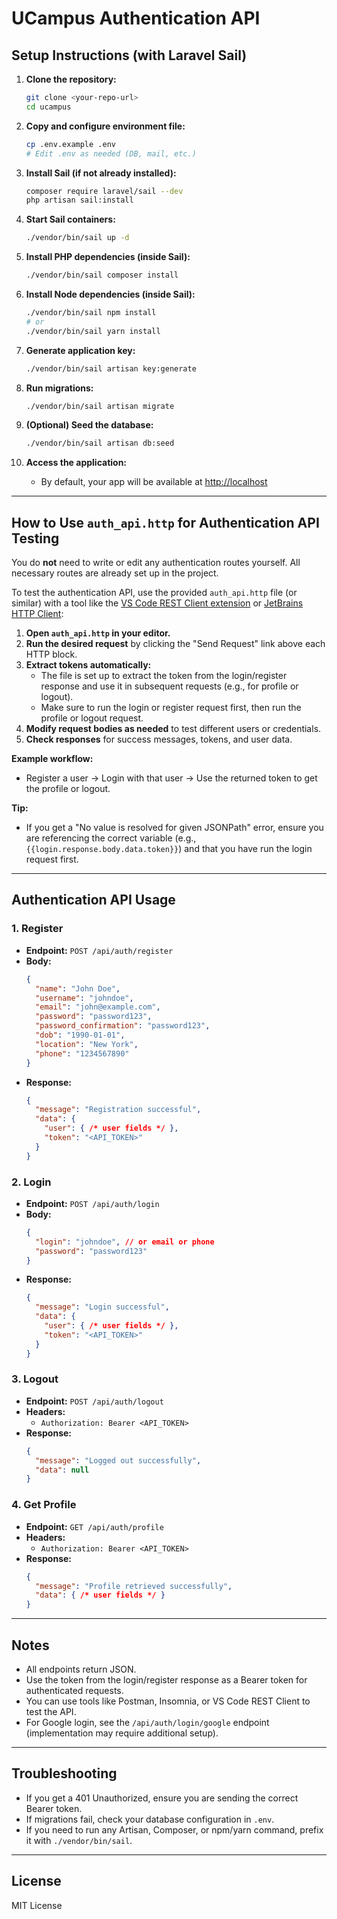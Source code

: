 # UCampus Authentication API

## Setup Instructions (with Laravel Sail)

1. **Clone the repository:**
   ```bash
   git clone <your-repo-url>
   cd ucampus
   ```

2. **Copy and configure environment file:**
   ```bash
   cp .env.example .env
   # Edit .env as needed (DB, mail, etc.)
   ```

3. **Install Sail (if not already installed):**
   ```bash
   composer require laravel/sail --dev
   php artisan sail:install
   ```

4. **Start Sail containers:**
   ```bash
   ./vendor/bin/sail up -d
   ```

5. **Install PHP dependencies (inside Sail):**
   ```bash
   ./vendor/bin/sail composer install
   ```

6. **Install Node dependencies (inside Sail):**
   ```bash
   ./vendor/bin/sail npm install
   # or
   ./vendor/bin/sail yarn install
   ```

7. **Generate application key:**
   ```bash
   ./vendor/bin/sail artisan key:generate
   ```

8. **Run migrations:**
   ```bash
   ./vendor/bin/sail artisan migrate
   ```

9. **(Optional) Seed the database:**
   ```bash
   ./vendor/bin/sail artisan db:seed
   ```

10. **Access the application:**
    - By default, your app will be available at [http://localhost](http://localhost)

---

## How to Use `auth_api.http` for Authentication API Testing

You do **not** need to write or edit any authentication routes yourself. All necessary routes are already set up in the project.

To test the authentication API, use the provided `auth_api.http` file (or similar) with a tool like the [VS Code REST Client extension](https://marketplace.visualstudio.com/items?itemName=humao.rest-client) or [JetBrains HTTP Client](https://www.jetbrains.com/help/idea/http-client-in-product-code-editor.html):

1. **Open `auth_api.http` in your editor.**
2. **Run the desired request** by clicking the "Send Request" link above each HTTP block.
3. **Extract tokens automatically:**
   - The file is set up to extract the token from the login/register response and use it in subsequent requests (e.g., for profile or logout).
   - Make sure to run the login or register request first, then run the profile or logout request.
4. **Modify request bodies as needed** to test different users or credentials.
5. **Check responses** for success messages, tokens, and user data.

**Example workflow:**
- Register a user → Login with that user → Use the returned token to get the profile or logout.

**Tip:**
- If you get a "No value is resolved for given JSONPath" error, ensure you are referencing the correct variable (e.g., `{{login.response.body.data.token}}`) and that you have run the login request first.

---

## Authentication API Usage

### 1. Register
- **Endpoint:** `POST /api/auth/register`
- **Body:**
  ```json
  {
    "name": "John Doe",
    "username": "johndoe",
    "email": "john@example.com",
    "password": "password123",
    "password_confirmation": "password123",
    "dob": "1990-01-01",
    "location": "New York",
    "phone": "1234567890"
  }
  ```
- **Response:**
  ```json
  {
    "message": "Registration successful",
    "data": {
      "user": { /* user fields */ },
      "token": "<API_TOKEN>"
    }
  }
  ```

### 2. Login
- **Endpoint:** `POST /api/auth/login`
- **Body:**
  ```json
  {
    "login": "johndoe", // or email or phone
    "password": "password123"
  }
  ```
- **Response:**
  ```json
  {
    "message": "Login successful",
    "data": {
      "user": { /* user fields */ },
      "token": "<API_TOKEN>"
    }
  }
  ```

### 3. Logout
- **Endpoint:** `POST /api/auth/logout`
- **Headers:**
  - `Authorization: Bearer <API_TOKEN>`
- **Response:**
  ```json
  {
    "message": "Logged out successfully",
    "data": null
  }
  ```

### 4. Get Profile
- **Endpoint:** `GET /api/auth/profile`
- **Headers:**
  - `Authorization: Bearer <API_TOKEN>`
- **Response:**
  ```json
  {
    "message": "Profile retrieved successfully",
    "data": { /* user fields */ }
  }
  ```

---

## Notes
- All endpoints return JSON.
- Use the token from the login/register response as a Bearer token for authenticated requests.
- You can use tools like Postman, Insomnia, or VS Code REST Client to test the API.
- For Google login, see the `/api/auth/login/google` endpoint (implementation may require additional setup).

---

## Troubleshooting
- If you get a 401 Unauthorized, ensure you are sending the correct Bearer token.
- If migrations fail, check your database configuration in `.env`.
- If you need to run any Artisan, Composer, or npm/yarn command, prefix it with `./vendor/bin/sail`.

---

## License
MIT License